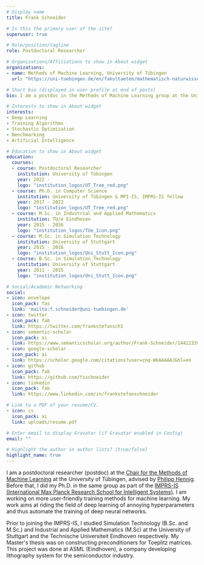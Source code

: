 ```yaml
---
# Display name
title: Frank Schneider

# Is this the primary user of the site?
superuser: true

# Role/position/tagline
role: Postdoctoral Researcher

# Organizations/Affiliations to show in About widget
organizations:
- name: Methods of Machine Learning, University of Tübingen
  url: "https://uni-tuebingen.de/en/fakultaeten/mathematisch-naturwissenschaftliche-fakultaet/fachbereiche/informatik/lehrstuehle/methods-of-machine-learning/start/"

# Short bio (displayed in user profile at end of posts)
bio: I am a postdoc in the Methods of Machine Learning group at the University of Tübingen working on training methods for deep learning.

# Interests to show in About widget
interests:
- Deep Learning
- Training Algorithms
- Stochastic Optimization
- Benchmarking
- Artificial Intelligence

# Education to show in About widget
education:
  courses:
  - course: Postdoctoral Researcher
    institution: University of Tübingen
    year: 2022 - 
    logo: "institution_logos/UT_Tree_red.png"
  - course: Ph.D. in Computer Science
    institution: University of Tübingen & MPI-IS, IMPRS-IS fellow
    year: 2017 - 2022
    logo: "institution_logos/UT_Tree_red.png"
  - course: M.Sc. in Industrial and Applied Mathematics
    institution: TU/e Eindhoven
    year: 2015 - 2016
    logo: "institution_logos/TUe_Icon.png"
  - course: M.Sc. in Simulation Technology
    institution: University of Stuttgart
    year: 2015 - 2016
    logo: "institution_logos/Uni_Stutt_Icon.png"
  - course: B.Sc. in Simulation Technology
    institution: University of Stuttgart
    year: 2011 - 2015
    logo: "institution_logos/Uni_Stutt_Icon.png"

# Social/Academic Networking
social:
- icon: envelope
  icon_pack: fas
  link: 'mailto:f.schneider@uni-tuebingen.de'
- icon: twitter
  icon_pack: fab
  link: https://twitter.com/frankstefansch1
- icon: semantic-scholar
  icon_pack: ai
  link: https://www.semanticscholar.org/author/Frank-Schneider/144223390
- icon: google-scholar
  icon_pack: ai
  link: https://scholar.google.com/citations?user=znq-WkAAAAAJ&hl=en
- icon: github
  icon_pack: fab
  link: https://github.com/fsschneider
- icon: linkedin
  icon_pack: fab
  link: https://www.linkedin.com/in/frankstefanschneider

# Link to a PDF of your resume/CV.
- icon: cv
  icon_pack: ai
  link: uploads/resume.pdf

# Enter email to display Gravatar (if Gravatar enabled in Config)
email: ""

# Highlight the author in author lists? (true/false)
highlight_name: true
---
```


I am a postdoctoral researcher (postdoc) at the [Chair for the Methods of Machine Learning](https://uni-tuebingen.de/en/faculties/faculty-of-science/departments/computer-science/lehrstuehle/methods-of-machine-learning/ "Methods of Machine Learning") at the University of Tübingen, advised by [Philipp Hennig](https://uni-tuebingen.de/en/fakultaeten/mathematisch-naturwissenschaftliche-fakultaet/fachbereiche/informatik/lehrstuehle/methoden-des-maschinellen-lernens/personen/philipp-hennig/). Before that, I did my Ph.D. in the same group as part of the [IMPRS-IS (International Max Planck Research School for Intelligent Systems)](http://imprs.is.mpg.de "IMPRS-IS"). I am working on more user-friendly training methods for machine learning. My work aims at riding the field of deep learning of annoying hyperparameters and thus automate the training of deep neural networks.

Prior to joining the IMPRS-IS, I studied Simulation Technology (B.Sc. and M.Sc.) and Industrial and Applied Mathematics (M.Sc) at the University of Stuttgart and the Technische Universiteit Eindhoven respectively. My Master's thesis was on constructing preconditioners for Toeplitz matrices. This project was done at ASML (Eindhoven), a company developing lithography system for the semiconductor industry.
